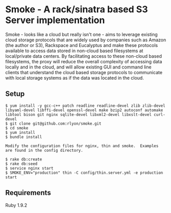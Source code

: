 # Smoke - A rack/sinatra based S3 Server implementation

Smoke - looks like a cloud but really isn't one - aims to leverage existing cloud storage protocols that are widely used by companies such as Amazon (the author or S3), Rackspace and Eucalyptus and make these protocols available to access data stored in non-cloud based filesystems at local/private data centers.  By facilitating access to these non-cloud based filesystems, the proxy will reduce the overall complexity of accessing data locally and in the cloud, and will allow existing GUI and command line clients that understand the cloud based storage protocols to communicate with local storage systems as if the data was located in the cloud.

## Setup
	$ yum install -y gcc-c++ patch readline readline-devel zlib zlib-devel libyaml-devel libffi-devel openssl-devel make bzip2 autoconf automake libtool bison git nginx sqlite-devel libxml2-devel libxslt-devel curl-devel
	$ git clone git@github.com:rlyon/smoke.git
	$ cd smoke
	$ yum install 
	$ bundle install
	
	Modify the configuration files for nginx, thin and smoke.  Examples are found in the config directory.
	
	$ rake db:create
	$ rake db:seed
	$ service nginx start
	$ SMOKE_ENV="production" thin -C config/thin.server.yml -e production start
	
## Requirements
 Ruby 1.9.2
